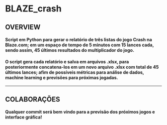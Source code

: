 # BLAZE_crash
 
## OVERVIEW

#### Script em Python para gerar o relatório de três listas do jogo Crash na Blaze.com; em um espaço de tempo de 5 minutos com 15 lances cada, sendo assim, 45 últimos resultados do multiplicador do jogo.

#### O script gera cada relatório e salva em arquivos .xlsx, para posteriormente concatena-los em um novo arquivo .xlsx com total de 45 últimos lances; afim de possíveis métricas para análise de dados, machine learning e previsões para próximas jogadas.

-------------------------------------------------------------------------------------------------------------------------------------------------------------------------

## COLABORAÇÕES

#### Qualquer commit será bem vindo para a previsão dos próximos jogos e interface gráfica! 

